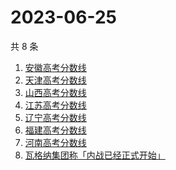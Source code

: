 # 2023-06-25

共 8 条

<!-- BEGIN ZHIHUSEARCH -->
<!-- 最后更新时间 Sun Jun 25 2023 00:15:47 GMT+0800 (China Standard Time) -->
1. [安徽高考分数线](https://www.zhihu.com/search?q=安徽高考分数线)
1. [天津高考分数线](https://www.zhihu.com/search?q=天津高考分数线)
1. [山西高考分数线](https://www.zhihu.com/search?q=山西高考分数线)
1. [江苏高考分数线](https://www.zhihu.com/search?q=江苏高考分数线)
1. [辽宁高考分数线](https://www.zhihu.com/search?q=辽宁高考分数线)
1. [福建高考分数线](https://www.zhihu.com/search?q=福建高考分数线)
1. [河南高考分数线](https://www.zhihu.com/search?q=河南高考分数线)
1. [瓦格纳集团称「内战已经正式开始」](https://www.zhihu.com/search?q=瓦格纳集团称「内战已经正式开始」)
<!-- END ZHIHUSEARCH -->
